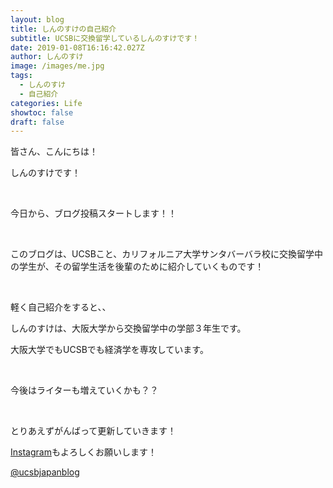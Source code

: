 ```yaml
---
layout: blog
title: しんのすけの自己紹介
subtitle: UCSBに交換留学しているしんのすけです！
date: 2019-01-08T16:16:42.027Z
author: しんのすけ
image: /images/me.jpg
tags:
  - しんのすけ
  - 自己紹介
categories: Life
showtoc: false
draft: false
---
```

皆さん、こんにちは！

しんのすけです！

<br>

今日から、ブログ投稿スタートします！！

<br>

このブログは、UCSBこと、カリフォルニア大学サンタバーバラ校に交換留学中の学生が、その留学生活を後輩のために紹介していくものです！

<br>

軽く自己紹介をすると、、

しんのすけは、大阪大学から交換留学中の学部３年生です。

大阪大学でもUCSBでも経済学を専攻しています。

<br>

今後はライターも増えていくかも？？

<br>

とりあえずがんばって更新していきます！

[Instagram](https://www.instagram.com/ucsbjapanblog/)もよろしくお願いします！

<!-- InstaWidget -->
<a href="https://instawidget.net/v/user/ucsbjapanblog" id="link-3e3abf059028ff3d60b5a700adecd699a6f41cba1d8db52b3a67efaf56ccbf64">@ucsbjapanblog</a>
<script src="https://instawidget.net/js/instawidget.js?u=3e3abf059028ff3d60b5a700adecd699a6f41cba1d8db52b3a67efaf56ccbf64&width=50%"></script>

